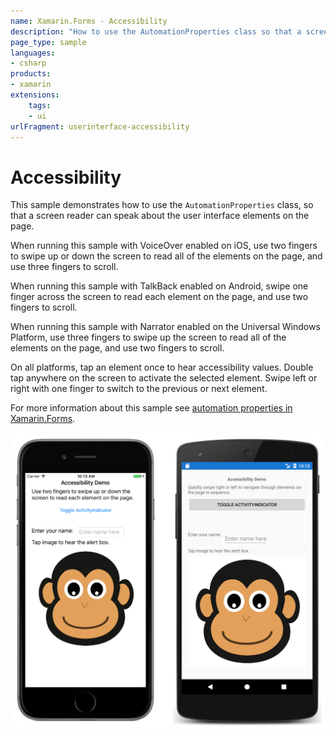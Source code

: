 ```yaml
---
name: Xamarin.Forms - Accessibility
description: "How to use the AutomationProperties class so that a screen reader can speak about the visible user interface elements (UI)"
page_type: sample
languages:
- csharp
products:
- xamarin
extensions:
    tags:
    - ui
urlFragment: userinterface-accessibility
---
```

# Accessibility

This sample demonstrates how to use the `AutomationProperties` class, so that a screen reader can speak about the user interface elements on the page.

When running this sample with VoiceOver enabled on iOS, use two fingers to swipe up or down the screen to read all of the elements on the page, and use three fingers to scroll.

When running this sample with TalkBack enabled on Android, swipe one finger across the screen to read each element on the page, and use two fingers to scroll.

When running this sample with Narrator enabled on the Universal Windows Platform, use three fingers to swipe up the screen to read all of the elements on the page, and use two fingers to scroll.

On all platforms, tap an element once to hear accessibility values. Double tap anywhere on the screen to activate the selected element. Swipe left or right with one finger to switch to the previous or next element.

For more information about this sample see [automation properties in Xamarin.Forms](https://docs.microsoft.com/xamarin/xamarin-forms/app-fundamentals/accessibility/automation-properties).

![Accessibility application screenshot](Screenshots/01All.png "Accessibility application screenshot")


